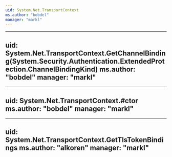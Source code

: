 ```yaml
---
uid: System.Net.TransportContext
ms.author: "bobdel"
manager: "markl"
---
```


---
uid: System.Net.TransportContext.GetChannelBinding(System.Security.Authentication.ExtendedProtection.ChannelBindingKind)
ms.author: "bobdel"
manager: "markl"
---

---
uid: System.Net.TransportContext.#ctor
ms.author: "bobdel"
manager: "markl"
---

---
uid: System.Net.TransportContext.GetTlsTokenBindings
ms.author: "alkoren"
manager: "markl"
---
